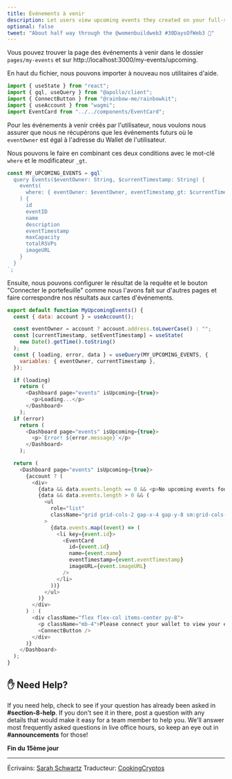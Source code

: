 ```yaml
---
title: Événements à venir
description: Let users view upcoming events they created on your full-stack decentralized event platform.
optional: false
tweet: "About half way through the @womenbuildweb3 #30DaysOfWeb3 🎫"
---
```


Vous pouvez trouver la page des événements à venir dans le dossier `pages/my-events` et sur http://localhost:3000/my-events/upcoming.

En haut du fichier, nous pouvons importer à nouveau nos utilitaires d'aide.

```javascript
import { useState } from "react";
import { gql, useQuery } from "@apollo/client";
import { ConnectButton } from "@rainbow-me/rainbowkit";
import { useAccount } from "wagmi";
import EventCard from "../../components/EventCard";
```

Pour les événements à venir créés par l'utilisateur, nous voulons nous assurer que nous ne récupérons que les événements futurs où le `eventOwner` est égal à l'adresse du Wallet de l'utilisateur.

Nous pouvons le faire en combinant ces deux conditions avec le mot-clé `where` et le modificateur `_gt`.

```javascript
const MY_UPCOMING_EVENTS = gql`
  query Events($eventOwner: String, $currentTimestamp: String) {
    events(
      where: { eventOwner: $eventOwner, eventTimestamp_gt: $currentTimestamp }
    ) {
      id
      eventID
      name
      description
      eventTimestamp
      maxCapacity
      totalRSVPs
      imageURL
    }
  }
`;
```

Ensuite, nous pouvons configurer le résultat de la requête et le bouton "Connecter le portefeuille" comme nous l'avons fait sur d'autres pages et faire correspondre nos résultats aux cartes d'événements.

```javascript
export default function MyUpcomingEvents() {
  const { data: account } = useAccount();

  const eventOwner = account ? account.address.toLowerCase() : "";
  const [currentTimestamp, setEventTimestamp] = useState(
    new Date().getTime().toString()
  );
  const { loading, error, data } = useQuery(MY_UPCOMING_EVENTS, {
    variables: { eventOwner, currentTimestamp },
  });

  if (loading)
    return (
      <Dashboard page="events" isUpcoming={true}>
        <p>Loading...</p>
      </Dashboard>
    );
  if (error)
    return (
      <Dashboard page="events" isUpcoming={true}>
        <p>`Error! ${error.message}`</p>
      </Dashboard>
    );

  return (
    <Dashboard page="events" isUpcoming={true}>
      {account ? (
        <div>
          {data && data.events.length == 0 && <p>No upcoming events found</p>}
          {data && data.events.length > 0 && (
            <ul
              role="list"
              className="grid grid-cols-2 gap-x-4 gap-y-8 sm:grid-cols-3 sm:gap-x-6 lg:grid-cols-4 xl:gap-x-8"
            >
              {data.events.map((event) => (
                <li key={event.id}>
                  <EventCard
                    id={event.id}
                    name={event.name}
                    eventTimestamp={event.eventTimestamp}
                    imageURL={event.imageURL}
                  />
                </li>
              ))}
            </ul>
          )}
        </div>
      ) : (
        <div className="flex flex-col items-center py-8">
          <p className="mb-4">Please connect your wallet to view your events</p>
          <ConnectButton />
        </div>
      )}
    </Dashboard>
  );
}
```

## ✋ Need Help?

If you need help, check to see if your question has already been asked in **#section-8-help**. If you don't see it in there, post a question with any details that would make it easy for a team member to help you. We'll answer most frequently asked questions in live office hours, so keep an eye out in **#announcements** for those!

**Fin du 15ème jour**

---

Écrivains: [Sarah Schwartz](https://twitter.com/schwartzswartz)
Traducteur: [CookingCryptos](https://twitter.com/CookingCryptos)
